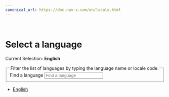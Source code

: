 ```yaml
---
canonical_url: https://doc.nav-x.com/en/locale.html
---
```


<br>
<div class="select-locale">
  <div class="headline">
    <h1>Select a language</h1>
    <p class="headline">Current Selection: <strong>English</strong></p>
  </div>
  <form class="map-form" action="javascript:">
    <fieldset>
      <legend class="visually-hidden">Filter the list of languages by typing the language name or locale code.</legend>
      <div class="term">
        <span class="visually-hidden">Find a language</span>
        <input class="input x-hidden-focus" id="localesearch" type="search" placeholder="Find a language" />
      </div>
    </fieldset>
  </form>
  <div class="spacer"></div>
</div>

<ul li="locale-list" class="select-locale select-locale-content">
  <li><a title="English" href="" locale="en">English</a></li>
</ul>